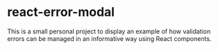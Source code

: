 # react-error-modal

This is a small personal project to display an example of how validation errors can be managed in an informative way using React components.

